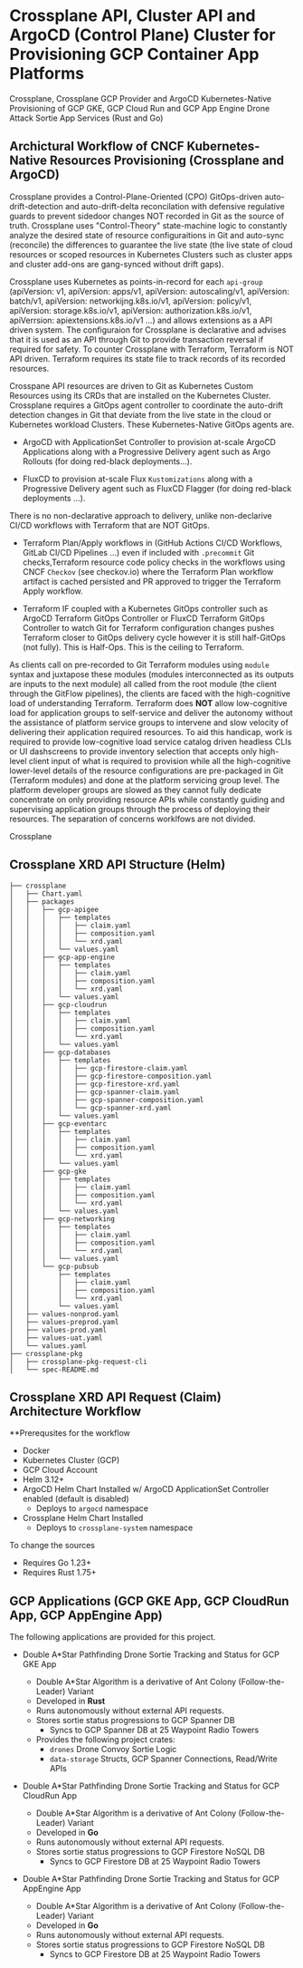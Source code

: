 # Crossplane API, Cluster API and ArgoCD (Control Plane) Cluster for Provisioning GCP Container App Platforms
Crossplane, Crossplane GCP Provider and ArgoCD Kubernetes-Native Provisioning of GCP GKE, GCP Cloud Run and GCP App Engine Drone Attack Sortie App Services (Rust and Go)

## Archictural Workflow of CNCF Kubernetes-Native Resources Provisioning (Crossplane and ArgoCD)

Crossplane provides a Control-Plane-Oriented (CPO) GitOps-driven auto-drift-detection and auto-drift-delta reconcilation with defensive regulative guards to prevent sidedoor changes NOT recorded in Git as the source of truth. Crossplane uses "Control-Theory" state-machine logic to constantly analyze the desired state of resource configuraitions in Git and auto-sync (reconcile) the differences to guarantee the live state (the live state of cloud resources or scoped resources in Kubernetes Clusters such as cluster apps and cluster add-ons are gang-synced without drift gaps).

Crossplane uses Kubernetes as points-in-record for each `api-group` (apiVersion: v1, apiVersion: apps/v1, apiVersion: autoscaling/v1, apiVersion: batch/v1, apiVersion: networkijng.k8s.io/v1, apiVersion: policy/v1, apiVersion: storage.k8s.io/v1, apiVersion: authorization.k8s.io/v1, apiVerrsion: apiextensions.k8s.io/v1 ...) and allows extensions as a API driven system. The configuraion for Crossplane is declarative and advises that it is used as an API through Git to provide transaction reversal if required for safety. To counter Crossplane with Terraform, Terraform is NOT API driven. Terraform requires its state file to track records of its recorded resources. 

Crosspane API resources are driven to Git as Kubernetes Custom Resources using its CRDs that are installed on the Kubernetes Cluster. Crossplane requires a GitOps agent controller to coordinate the auto-drift detection changes in Git that deviate from the live state in the cloud or Kubernetes workload Clusters. These Kubernetes-Native GitOps agents are.

- ArgoCD with ApplicationSet Controller to provision at-scale ArgoCD Applications along with a Progressive Delivery agent such as Argo Rollouts (for doing red-black deployments...).

- FluxCD to provision at-scale Flux `Kustomizations` along with a Progressive Delivery agent such as  FluxCD Flagger (for doing red-black deployments ...).

There is no non-declarative approach to delivery, unlike non-declarive CI/CD workflows with Terraform that are NOT GitOps.

- Terraform Plan/Apply workflows in (GitHub Actions CI/CD Workflows, GitLab CI/CD Pipelines ...) even if included with `.precommit` Git checks,Terraform resource code policy checks in the workflows using CNCF `Checkov` (see checkov.io) where the Terraform Plan workflow artifact is cached persisted and PR approved to trigger the Terraform Apply workflow. 

- Terraform IF coupled with a Kubernetes GitOps controller such as ArgoCD Terraform GitOps Controller or FluxCD Terraform GitOps Controller to watch Git for Terraform configuration changes pushes Terraform closer to GitOps delivery cycle however it is still half-GitOps (not fully). This is Half-Ops. This is the ceiling to Terraform.

As clients call on pre-recorded to Git Terraform modules using `module` syntax and juxtapose these modules (modules interconnected as its outputs are inputs to the next module) all called from the root module (the client through the GitFlow pipelines), the clients are faced with the high-cognitive load of understanding Terraform. Terraform does **NOT** allow low-cognitive load for application groups to self-service and deliver the autonomy without the assistance of platform service groups to intervene and slow velocity of delivering their application required resources. To aid this handicap, work is required to provide low-cognitive load service catalog driven headless CLIs or UI dashscreens to provide inventory selection that accepts only high-level client input of what is required to provision while all the high-cognitive lower-level details of the resource configurations are pre-packaged in Git (Terraform modules) and done at the platform servicing group level. The platform developer groups are slowed as they cannot fully dedicate concentrate on only providing resource APIs while constantly guiding and supervising application groups through the process of deploying their resources. The separation of concerns worklfows are not divided.

Crossplane


## Crossplane XRD API Structure (Helm)
```
├── crossplane
│   ├── Chart.yaml                      
│   ├── packages
│   │   ├── gcp-apigee                  
│   │   │   ├── templates
│   │   │   │   ├── claim.yaml
│   │   │   │   ├── composition.yaml
│   │   │   │   └── xrd.yaml
│   │   │   └── values.yaml
│   │   ├── gcp-app-engine
│   │   │   ├── templates
│   │   │   │   ├── claim.yaml
│   │   │   │   ├── composition.yaml
│   │   │   │   └── xrd.yaml
│   │   │   └── values.yaml
│   │   ├── gcp-cloudrun
│   │   │   ├── templates
│   │   │   │   ├── claim.yaml
│   │   │   │   ├── composition.yaml
│   │   │   │   └── xrd.yaml
│   │   │   └── values.yaml
│   │   ├── gcp-databases
│   │   │   ├── templates
│   │   │   │   ├── gcp-firestore-claim.yaml
│   │   │   │   ├── gcp-firestore-composition.yaml
│   │   │   │   ├── gcp-firestore-xrd.yaml
│   │   │   │   ├── gcp-spanner-claim.yaml
│   │   │   │   ├── gcp-spanner-composition.yaml
│   │   │   │   └── gcp-spanner-xrd.yaml
│   │   │   └── values.yaml
│   │   ├── gcp-eventarc                  
│   │   │   ├── templates
│   │   │   │   ├── claim.yaml
│   │   │   │   ├── composition.yaml
│   │   │   │   └── xrd.yaml
│   │   │   └── values.yaml
│   │   ├── gcp-gke                       
│   │   │   ├── templates
│   │   │   │   ├── claim.yaml
│   │   │   │   ├── composition.yaml
│   │   │   │   └── xrd.yaml
│   │   │   └── values.yaml
│   │   ├── gcp-networking                
│   │   │   ├── templates
│   │   │   │   ├── claim.yaml
│   │   │   │   ├── composition.yaml
│   │   │   │   └── xrd.yaml
│   │   │   └── values.yaml
│   │   └── gcp-pubsub                    
│   │       ├── templates
│   │       │   ├── claim.yaml
│   │       │   ├── composition.yaml
│   │       │   └── xrd.yaml
│   │       └── values.yaml
│   ├── values-nonprod.yaml
│   ├── values-preprod.yaml
│   ├── values-prod.yaml
│   ├── values-uat.yaml
│   └── values.yaml
├── crossplane-pkg
│   ├── crossplane-pkg-request-cli
│   └── spec-README.md
```

## Crossplane XRD API Request (Claim) Architecture Workflow

**Prerequsites for the workflow

- Docker
- Kubernetes Cluster (GCP)
- GCP Cloud Account 
- Helm 3.12+
- ArgoCD Helm Chart Installed w/ ArgoCD ApplicationSet Controller enabled (default is disabled)
    - Deploys to `argocd` namespace
- Crossplane Helm Chart Installed
    - Deploys to `crossplane-system` namespace


To change the sources 

- Requires Go 1.23+
- Requires Rust 1.75+





## GCP Applications (GCP GKE App, GCP CloudRun App, GCP AppEngine App)

The following applications are provided for this project.

- Double A*Star Pathfinding Drone Sortie Tracking and Status for GCP GKE App
    - Double A*Star Algorithm is a derivative of Ant Colony (Follow-the-Leader) Variant
    - Developed in **Rust** 
    - Runs autonomously without external API requests.
    - Stores sortie status progressions to GCP Spanner DB
        - Syncs to GCP Spanner DB at 25 Waypoint Radio Towers
    - Provides the following project crates:
        - `drones` Drone Convoy Sortie Logic
        - `data-storage` Structs, GCP Spanner Connections, Read/Write APIs

- Double A*Star Pathfinding Drone Sortie Tracking and Status for GCP CloudRun App
    - Double A*Star Algorithm is a derivative of Ant Colony (Follow-the-Leader) Variant
    - Developed in **Go**
    - Runs autonomously without external API requests.
    - Stores sortie status progressions to GCP Firestore NoSQL DB
        - Syncs to GCP Firestore DB at 25 Waypoint Radio Towers

- Double A*Star Pathfinding Drone Sortie Tracking and Status for GCP AppEngine App
    - Double A*Star Algorithm is a derivative of Ant Colony (Follow-the-Leader) Variant
    - Developed in **Go**
    - Runs autonomously without external API requests.
    - Stores sortie status progressions to GCP Firestore NoSQL DB
        - Syncs to GCP Firestore DB at 25 Waypoint Radio Towers